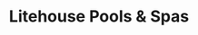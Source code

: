 ---
title: "Litehouse Pools & Spas"
url: /sheffield/litehouse-pools-and-spas/
shop: swimming pool
---